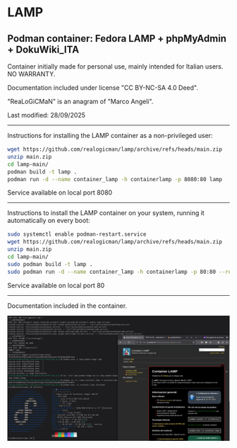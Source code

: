 # LAMP

## Podman container: Fedora LAMP + phpMyAdmin + DokuWiki_ITA

Container initially made for personal use, mainly intended for Italian users. NO WARRANTY.

Documentation included under license "CC BY-NC-SA 4.0 Deed".

"ReaLoGiCMaN" is an anagram of "Marco Angeli".

Last modified: 28/09/2025

----

Instructions for installing the LAMP container as a non-privileged user:

```bash
wget https://github.com/realogicman/lamp/archive/refs/heads/main.zip
unzip main.zip
cd lamp-main/ 
podman build -t lamp .
podman run -d --name container_lamp -h containerlamp -p 8080:80 lamp
```

Service available on local port 8080

----

Instructions to install the LAMP container on your system, running it automatically on every boot:

```bash
sudo systemctl enable podman-restart.service
wget https://github.com/realogicman/lamp/archive/refs/heads/main.zip
unzip main.zip
cd lamp-main/ 
sudo podman build -t lamp .
sudo podman run -d --name container_lamp -h containerlamp -p 80:80 --restart=always lamp
```

Service available on local port 80

----

Documentation included in the container.

![](lamp.webp)
